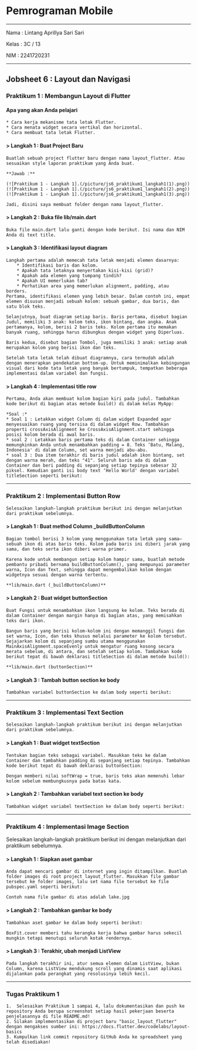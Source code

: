 # Pemrograman Mobile

---

Nama : Lintang Aprillya Sari Sari

Kelas : 3C / 13

NIM : 2241720231

---

## Jobsheet 6 : Layout dan Navigasi

### Praktikum 1 : Membangun Layout di Flutter

#### Apa yang akan Anda pelajari

    * Cara kerja mekanisme tata letak Flutter.
    * Cara menata widget secara vertikal dan horizontal.
    * Cara membuat tata letak Flutter.

#### > Langkah 1 : Buat Project Baru

    Buatlah sebuah project flutter baru dengan nama layout_flutter. Atau sesuaikan style laporan praktikum yang Anda buat.

    **Jawab :**

    (![Praktikum 1 - Langkah 1].(/picture/js6_praktikum1_langkah1(1).png))
    (![Praktikum 1 - Langkah 1].(/picture/js6_praktikum1_langkah1(2).png))
    (![Praktikum 1 - Langkah 1].(/picture/js6_praktikum1_langkah1(3).png))

    Jadi, disini saya membuat folder dengan nama layout_flutter.

#### > Langkah 2 : Buka file lib/main.dart

    Buka file main.dart lalu ganti dengan kode berikut. Isi nama dan NIM Anda di text title.

#### > Langkah 3 : Identifikasi layout diagram

    Langkah pertama adalah memecah tata letak menjadi elemen dasarnya:
        * Identifikasi baris dan kolom.
        * Apakah tata letaknya menyertakan kisi-kisi (grid)?
        * Apakah ada elemen yang tumpang tindih?
        * Apakah UI memerlukan tab?
        * Perhatikan area yang memerlukan alignment, padding, atau borders.
    Pertama, identifikasi elemen yang lebih besar. Dalam contoh ini, empat elemen disusun menjadi sebuah kolom: sebuah gambar, dua baris, dan satu blok teks.

    Selanjutnya, buat diagram setiap baris. Baris pertama, disebut bagian Judul, memiliki 3 anak: kolom teks, ikon bintang, dan angka. Anak pertamanya, kolom, berisi 2 baris teks. Kolom pertama itu memakan banyak ruang, sehingga harus dibungkus dengan widget yang Diperluas.

    Baris kedua, disebut bagian Tombol, juga memiliki 3 anak: setiap anak merupakan kolom yang berisi ikon dan teks.

    Setelah tata letak telah dibuat diagramnya, cara termudah adalah dengan menerapkan pendekatan bottom-up. Untuk meminimalkan kebingungan visual dari kode tata letak yang banyak bertumpuk, tempatkan beberapa implementasi dalam variabel dan fungsi.

#### > Langkah 4 : Implementasi title row

    Pertama, Anda akan membuat kolom bagian kiri pada judul. Tambahkan kode berikut di bagian atas metode build() di dalam kelas MyApp:

    *Soal :*
    * Soal 1 : Letakkan widget Column di dalam widget Expanded agar menyesuaikan ruang yang tersisa di dalam widget Row. Tambahkan properti crossAxisAlignment ke CrossAxisAlignment.start sehingga posisi kolom berada di awal baris.
    * soal 2 : Letakkan baris pertama teks di dalam Container sehingga memungkinkan Anda untuk menambahkan padding = 8. Teks ‘Batu, Malang, Indonesia' di dalam Column, set warna menjadi abu-abu.
    * soal 3 : Dua item terakhir di baris judul adalah ikon bintang, set dengan warna merah, dan teks "41". Seluruh baris ada di dalam Container dan beri padding di sepanjang setiap tepinya sebesar 32 piksel. Kemudian ganti isi body text ‘Hello World' dengan variabel titleSection seperti berikut:

---

### Praktikum 2 : Implementasi Button Row

    Selesaikan langkah-langkah praktikum berikut ini dengan melanjutkan dari praktikum sebelumnya.

#### > Langkah 1 : Buat method Column \_buildButtonColumn

    Bagian tombol berisi 3 kolom yang menggunakan tata letak yang sama—sebuah ikon di atas baris teks. Kolom pada baris ini diberi jarak yang sama, dan teks serta ikon diberi warna primer.

    Karena kode untuk membangun setiap kolom hampir sama, buatlah metode pembantu pribadi bernama buildButtonColumn(), yang mempunyai parameter warna, Icon dan Text, sehingga dapat mengembalikan kolom dengan widgetnya sesuai dengan warna tertentu.

    **lib/main.dart (_buildButtonColumn)**

#### > Langkah 2 : Buat widget buttonSection

    Buat Fungsi untuk menambahkan ikon langsung ke kolom. Teks berada di dalam Container dengan margin hanya di bagian atas, yang memisahkan teks dari ikon.

    Bangun baris yang berisi kolom-kolom ini dengan memanggil fungsi dan set warna, Icon, dan teks khusus melalui parameter ke kolom tersebut. Sejajarkan kolom di sepanjang sumbu utama menggunakan MainAxisAlignment.spaceEvenly untuk mengatur ruang kosong secara merata sebelum, di antara, dan setelah setiap kolom. Tambahkan kode berikut tepat di bawah deklarasi titleSection di dalam metode build():

    **lib/main.dart (buttonSection)**

#### > Langkah 3 : Tambah button section ke body

    Tambahkan variabel buttonSection ke dalam body seperti berikut:

---

### Praktikum 3 : Implementasi Text Section

    Selesaikan langkah-langkah praktikum berikut ini dengan melanjutkan dari praktikum sebelumnya.

#### > Langkah 1 : Buat widget textSection

    Tentukan bagian teks sebagai variabel. Masukkan teks ke dalam Container dan tambahkan padding di sepanjang setiap tepinya. Tambahkan kode berikut tepat di bawah deklarasi buttonSection:

    Dengan memberi nilai softWrap = true, baris teks akan memenuhi lebar kolom sebelum membungkusnya pada batas kata.

#### > Langkah 2 : Tambahkan variabel text section ke body

    Tambahkan widget variabel textSection ke dalam body seperti berikut:

---

### Praktikum 4 : Implementasi Image Section

Selesaikan langkah-langkah praktikum berikut ini dengan melanjutkan dari praktikum sebelumnya.

#### > Langkah 1 : Siapkan aset gambar

    Anda dapat mencari gambar di internet yang ingin ditampilkan. Buatlah folder images di root project layout_flutter. Masukkan file gambar tersebut ke folder images, lalu set nama file tersebut ke file pubspec.yaml seperti berikut:

    Contoh nama file gambar di atas adalah lake.jpg

#### > Langkah 2 : Tambahkan gambar ke body

    Tambahkan aset gambar ke dalam body seperti berikut:

    BoxFit.cover memberi tahu kerangka kerja bahwa gambar harus sekecil mungkin tetapi menutupi seluruh kotak rendernya.

#### > Langkah 3 : Terakhir, ubah menjadi ListView

    Pada langkah terakhir ini, atur semua elemen dalam ListView, bukan Column, karena ListView mendukung scroll yang dinamis saat aplikasi dijalankan pada perangkat yang resolusinya lebih kecil.

---

### Tugas Praktikum 1

    1.  Selesaikan Praktikum 1 sampai 4, lalu dokumentasikan dan push ke repository Anda berupa screenshot setiap hasil pekerjaan beserta penjelasannya di file README.md!
    2. Silakan implementasikan di project baru "basic_layout_flutter" dengan mengakses sumber ini: https://docs.flutter.dev/codelabs/layout-basics
    3. Kumpulkan link commit repository GitHub Anda ke spreadsheet yang telah disediakan!
